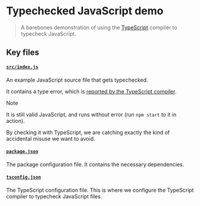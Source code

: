 # Typechecked JavaScript demo

> A barebones demonstration of using the [TypeScript](https://www.typescriptlang.org/) compiler to typecheck JavaScript.

## Key files

#### [`src/index.js`](./src/index.js)
An example JavaScript source file that gets typechecked.

It contains a type error, which is [reported by the TypeScript compiler](https://github.com/guardian/typechecked-javascript-demo/actions/runs/7046933698/job/19179718998#step:5:9).

> [!NOTE]
> It is still valid JavaScript, and runs without error (run `npm start` to it in action).
>
> By checking it with TypeScript, we are catching exactly the kind of accidental misuse we want to avoid.


#### [`package.json`](./package.json)
The package configuration file. It contains the necessary dependencies.


#### [`tsconfig.json`](./tsconfig.json)
The TypeScript configuration file. This is where we configure the TypeScript compiler to typecheck JavaScript files.
